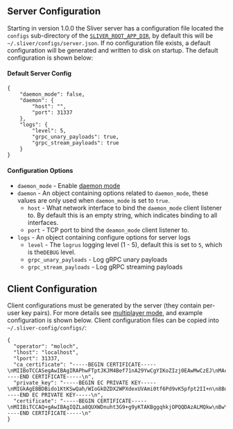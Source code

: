 
## Server Configuration

Starting in version 1.0.0 the Sliver server has a configuration file located the `configs` sub-directory of the [`SLIVER_ROOT_APP_DIR`](https://github.com/BishopFox/sliver/wiki/Environment-Variables#assets), by default this will be `~/.sliver/configs/server.json`. If no configuration file exists, a default configuration will be generated and written to disk on startup. The default configuration is shown below:

#### Default Server Config
```
{
    "daemon_mode": false,
    "daemon": {
        "host": "",
        "port": 31337
    },
    "logs": {
        "level": 5,
        "grpc_unary_payloads": true,
        "grpc_stream_payloads": true
    }
}
```

#### Configuration Options
* `daemon_mode` - Enable [daemon mode](https://github.com/BishopFox/sliver/wiki/Daemon-Mode)
* `daemon` - An object containing options related to `daemon_mode`, these values are only used when `daemon_mode` is set to `true`.
  * `host` - What network interface to bind the `daemon_mode` client listener to. By default this is an empty string, which indicates binding to all interfaces.
  * `port` - TCP port to bind the `deamon_mode` client listener to.
* `logs` - An object containing configure options for server logs
  * `level` - The `logrus` logging level (1 - 5), default this is set to `5`, which is the`DEBUG` level.
  * `grpc_unary_payloads` - Log gRPC unary payloads
  * `grpc_stream_payloads` - Log gRPC streaming payloads

## Client Configuration

Client configurations must be generated by the server (they contain per-user key pairs). For more details see [multiplayer mode](https://github.com/BishopFox/sliver/wiki/Multiplayer-Mode), and example configuration is shown below. Client configuration files can be copied into `~/.sliver-config/configs/`:

```
{
  "operator": "moloch",
  "lhost": "localhost",
  "lport": 31337,
  "ca_certificate": "-----BEGIN CERTIFICATE-----\nMIIBoTCCASegAwIBAgIRAPhwFTptJKJM4Bef71nA29YwCgYIKoZIzj0EAwMwCzEJ\nMAcGA1UEChMAMB4XDTIwMDExNDIyNTY1NloXDTIzMDExMzIyNTY1NlowCzEJMAcG\nA1UEChMAMHYwEAYHKoZIzj0CAQYFK4EEACIDYgAEmvGJZ8zDqLxge2PfhK1QcdOi\n6kEV8vgz/S1fSiU9h21JDVaX+FFhG2cYIzr1Q3zE2Ml+pUdnwUSk24pFFTUhjlsO\n4H2YQC/W46DXSa8VQdvpfDaTPYLzXuBhsdVcn2rdo08wTTAOBgNVHQ8BAf8EBAMC\nAqQwHQYDVR0lBBYwFAYIKwYBBQUHAwEGCCsGAQUFBwMCMA8GA1UdEwEB/wQFMAMB\nAf8wCwYDVR0RBAQwAoIAMAoGCCqGSM49BAMDA2gAMGUCMQDOj0sVrVoJSkN4qiqn\nS9wMFNeVOZ+5TVZOOpTn19nc4C/wq9jwdYRHW1dlmvWu2LMCMCm2y1TkaWLa/i4t\nArTCIiCmNVRxAR1xFsWama9yv7wFY0+5xKS7W944418v0jYJKA==\n-----END CERTIFICATE-----\n",
  "private_key": "-----BEGIN EC PRIVATE KEY-----\nMIGkAgEBBDBido1KtKSwQah/WIoGkDZDX2WPXdexUVAmi0tf6Pd9vK5pfpt2II+n\n8BqkV0ifyjugBwYFK4EEACKhZANiAATHATh7e8uX/MN5mokguQf4ywXgTaihYD//\nyraEUcZAYsrCtDHmdAH356GPrxlPSpwyWhFV3fIQJKI2Hf/8/mAd3wqCGQQzq5Mt\ncM0B36+vP9wOGsTI/tc32+0glRZoxo8=\n-----END EC PRIVATE KEY-----\n",
  "certificate": "-----BEGIN CERTIFICATE-----\nMIIBiTCCAQ+gAwIBAgIQZLa8QUXWDnuht3G9+g9yKTAKBggqhkjOPQQDAzALMQkw\nBwYDVQQKEwAwHhcNMTkwNzIyMjE1MzAzWhcNMjIwNzIxMjE1MzAzWjAcMQkwBwYD\nVQQKEwAxDzANBgNVBAMTBm1vbG9jaDB2MBAGByqGSM49AgEGBSuBBAAiA2IABMcB\nOHt7y5f8w3maiSC5B/jLBeBNqKFgP//KtoRRxkBiysK0MeZ0AffnoY+vGU9KnDJa\nEVXd8hAkojYd//z+YB3fCoIZBDOrky1wzQHfr68/3A4axMj+1zfb7SCVFmjGj6Mn\nMCUwDgYDVR0PAQH/BAQDAgWgMBMGA1UdJQQMMAoGCCsGAQUFBwMCMAoGCCqGSM49\nBAMDA2gAMGUCMH0hbeghZfMkhp9Wf2a7eqj8IruwKH6vQql/6nxQ8aunfCUUxWo8\nOrxxaqp+bGCCCQIxAK5Icqww8m9llhprfzENaFZUCkpyvBMm9EB8B69SBFBHcVFm\n7bqHjFFMH39g2JCy9Q==\n-----END CERTIFICATE-----\n"
}
```